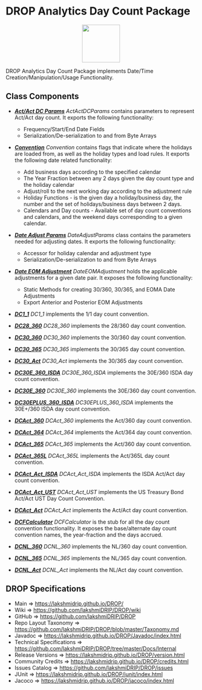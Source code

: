 # DROP Analytics Day Count Package

<p align="center"><img src="https://github.com/lakshmiDRIP/DROP/blob/master/DRIP_Logo.gif?raw=true" width="100"></p>

DROP Analytics Day Count Package implements Date/Time Creation/Manipulation/Usage Functionality.


## Class Components

 * [***Act/Act DC Params***](https://github.com/lakshmiDRIP/DROP/tree/master/src/main/java/org/drip/analytics/daycount/ActActDCParams.java)
 <i>ActActDCParams</i> contains parameters to represent Act/Act day count. It exports the following
 functionality:
 	* Frequency/Start/End Date Fields
 	* Serialization/De-serialization to and from Byte Arrays

 * [***Convention***](https://github.com/lakshmiDRIP/DROP/tree/master/src/main/java/org/drip/analytics/daycount/Convention.java)
 <i>Convention</i> contains flags that indicate where the holidays are loaded from, as well as the holiday
 types and load rules. It exports the following date related functionality:
 	* Add business days according to the specified calendar</li>
 	* The Year Fraction between any 2 days given the day count type and the holiday calendar</li>
 	* Adjust/roll to the next working day according to the adjustment rule</li>
 	* Holiday Functions - is the given day a holiday/business day, the number and the set of
 		holidays/business days between 2 days.
 	* Calendars and Day counts - Available set of day count conventions and calendars, and the weekend days
 		corresponding to a given calendar.

 * [***Date Adjust Params***](https://github.com/lakshmiDRIP/DROP/tree/master/src/main/java/org/drip/analytics/daycount/DateAdjustParams.java)
 <i>DateAdjustParams</i> class contains the parameters needed for adjusting dates. It exports the following
 functionality:
 	* Accessor for holiday calendar and adjustment type
 	* Serialization/De-serialization to and from Byte Arrays

 * [***Date EOM Adjustment***](https://github.com/lakshmiDRIP/DROP/tree/master/src/main/java/org/drip/analytics/daycount/DateEOMAdjustment.java)
 <i>DateEOMAdjustment</i> holds the applicable adjustments for a given date pair. It exposes the following
 functionality:
 	* Static Methods for creating 30/360, 30/365, and EOMA Date Adjustments
 	* Export Anterior and Posterior EOM Adjustments

 * [***DC1_1***](https://github.com/lakshmiDRIP/DROP/tree/master/src/main/java/org/drip/analytics/daycount/DC1_1.java)
 <i>DC1_1</i> implements the 1/1 day count convention.

 * [***DC28_360***](https://github.com/lakshmiDRIP/DROP/tree/master/src/main/java/org/drip/analytics/daycount/DC28_360.java)
 <i>DC28_360</i> implements the 28/360 day count convention.

 * [***DC30_360***](https://github.com/lakshmiDRIP/DROP/tree/master/src/main/java/org/drip/analytics/daycount/DC30_360.java)
 <i>DC30_360</i> implements the 30/360 day count convention.

 * [***DC30_365***](https://github.com/lakshmiDRIP/DROP/tree/master/src/main/java/org/drip/analytics/daycount/DC30_365.java)
 <i>DC30_365</i> implements the 30/365 day count convention.

 * [***DC30_Act***](https://github.com/lakshmiDRIP/DROP/tree/master/src/main/java/org/drip/analytics/daycount/DC30_Act.java)
 <i>DC30_Act</i> implements the 30/365 day count convention.

 * [***DC30E_360_ISDA***](https://github.com/lakshmiDRIP/DROP/tree/master/src/main/java/org/drip/analytics/daycount/DC30E_360_ISDA.java)
 <i>DC30E_360_ISDA</i> implements the 30E/360 ISDA day count convention.

 * [***DC30E_360***](https://github.com/lakshmiDRIP/DROP/tree/master/src/main/java/org/drip/analytics/daycount/DC30E_360.java)
 <i>DC30E_360</i> implements the 30E/360 day count convention.

 * [***DC30EPLUS_360_ISDA***](https://github.com/lakshmiDRIP/DROP/tree/master/src/main/java/org/drip/analytics/daycount/DC30EPLUS_360_ISDA.java)
 <i>DC30EPLUS_360_ISDA</i> implements the 30E+/360 ISDA day count convention.

 * [***DCAct_360***](https://github.com/lakshmiDRIP/DROP/tree/master/src/main/java/org/drip/analytics/daycount/DCAct_360.java)
 <i>DCAct_360</i> implements the Act/360 day count convention.

 * [***DCAct_364***](https://github.com/lakshmiDRIP/DROP/tree/master/src/main/java/org/drip/analytics/daycount/DCAct_364.java)
 <i>DCAct_364</i> implements the Act/364 day count convention.

 * [***DCAct_365***](https://github.com/lakshmiDRIP/DROP/tree/master/src/main/java/org/drip/analytics/daycount/DCAct_365.java)
 <i>DCAct_365</i> implements the Act/360 day count convention.

 * [***DCAct_365L***](https://github.com/lakshmiDRIP/DROP/tree/master/src/main/java/org/drip/analytics/daycount/DCAct_365L.java)
 <i>DCAct_365L</i> implements the Act/365L day count convention.

 * [***DCAct_Act_ISDA***](https://github.com/lakshmiDRIP/DROP/tree/master/src/main/java/org/drip/analytics/daycount/DCAct_Act_ISDA.java)
 <i>DCAct_Act_ISDA</i> implements the ISDA Act/Act day count convention.

 * [***DCAct_Act_UST***](https://github.com/lakshmiDRIP/DROP/tree/master/src/main/java/org/drip/analytics/daycount/DCAct_Act_UST.java)
 <i>DCAct_Act_UST</i> implements the US Treasury Bond Act/Act UST Day Count Convention.

 * [***DCAct_Act***](https://github.com/lakshmiDRIP/DROP/tree/master/src/main/java/org/drip/analytics/daycount/DCAct_Act.java)
 <i>DCAct_Act</i> implements the Act/Act day count convention.

 * [***DCFCalculator***](https://github.com/lakshmiDRIP/DROP/tree/master/src/main/java/org/drip/analytics/daycount/DCFCalculator.java)
 <i>DCFCalculator</i> is the stub for all the day count convention functionality. It exposes the
 base/alternate day count convention names, the year-fraction and the days accrued.

 * [***DCNL_360***](https://github.com/lakshmiDRIP/DROP/tree/master/src/main/java/org/drip/analytics/daycount/DCNL_360.java)
 <i>DCNL_360</i> implements the NL/360 day count convention.

 * [***DCNL_365***](https://github.com/lakshmiDRIP/DROP/tree/master/src/main/java/org/drip/analytics/daycount/DCNL_365.java)
 <i>DCNL_365</i> implements the NL/365 day count convention.

 * [***DCNL_Act***](https://github.com/lakshmiDRIP/DROP/tree/master/src/main/java/org/drip/analytics/daycount/DCNL_Act.java)
 <i>DCNL_Act</i> implements the NL/Act day count convention.


## DROP Specifications

 * Main                     => https://lakshmidrip.github.io/DROP/
 * Wiki                     => https://github.com/lakshmiDRIP/DROP/wiki
 * GitHub                   => https://github.com/lakshmiDRIP/DROP
 * Repo Layout Taxonomy     => https://github.com/lakshmiDRIP/DROP/blob/master/Taxonomy.md
 * Javadoc                  => https://lakshmidrip.github.io/DROP/Javadoc/index.html
 * Technical Specifications => https://github.com/lakshmiDRIP/DROP/tree/master/Docs/Internal
 * Release Versions         => https://lakshmidrip.github.io/DROP/version.html
 * Community Credits        => https://lakshmidrip.github.io/DROP/credits.html
 * Issues Catalog           => https://github.com/lakshmiDRIP/DROP/issues
 * JUnit                    => https://lakshmidrip.github.io/DROP/junit/index.html
 * Jacoco                   => https://lakshmidrip.github.io/DROP/jacoco/index.html
